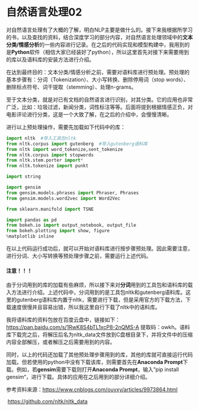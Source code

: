 # 自然语言处理02

对自然语言处理有了大概的了解，明白NLP主要是做什么的。接下来我根据所学习的书，以及查找的资料，结合深度学习的部分内容，对自然语言处理领域中的**文本分类/情感分析**的一些内容进行记录。在之后的代码实现和模型构建中，我用到的是**Python**软件（相信大家已经装好了python），所以这里首先对接下来需要用到的库以及语料库的安装方法进行介绍。

在达到最终目的：文本分类/情感分析之前，需要对语料库进行预处理。预处理的基本步骤有：分词（Tokenization）、大小写转换、删除停用词（stop words）、删除标点符号、词干提取（stemming）、处理n-grams。

至于文本分类，就是对已有文档的自然语言进行识别，对其分类。它的应用也非常广泛，比如：垃圾过滤，新闻分类，词性标注等等。后面将提到根据情感正负，对电影评论进行分类，这是一个大致了解，在之后的介绍中，会慢慢清晰。

进行以上预处理操作，需要先加载如下代码中的库：

```python
import nltk  #导入工具包nltk
from nltk.corpus import gutenberg  #导入gutenberg语料库
from nltk import word_tokenize,sent_tokenize  
from nltk.corpus import stopwords
from nltk.stem.porter import*
from nltk.tokenize import punkt

import string

import gensim
from gensim.models.phrases import Phraser, Phrases
from gensim.models.word2vec import Word2Vec

from sklearn.manifold import TSNE

import pandas as pd
from bokeh.io import output_notebook, output_file
from bokeh.plotting import show, figure
%matplotlib inline
```

在以上代码运行成功后，就可以开始对语料库进行按步骤预处理。因此需要注意，进行分词、大小写转换等预处理步骤之前，需要运行上述代码。

#### 注意！！！

由于分词用到的库的加载有些麻烦，所以接下来对**分词**用到的工具包和语料库的载入方法进行介绍。上述代码中，分词用到的是工具包nltk和gutenberg语料库。这里的gutenberg语料库内置于nltk，需要进行下载，但是采用官方的下载方法，下载速度很慢并且容易出错，所以我这里自行下载了nltk中的语料库。

我将语料库的资料包放在百度云盘中，链接如下：https://pan.baidu.com/s/1RwK8S4bTL1xcP8-2nQMS-A 提取码：owkh。语料库下载完之后，将解压后名为nltk_data文件放到C盘根目录下，并将文件中的压缩内容全部解压，或者解压之后需要用到的内容。

同时，以上的代码还加载了其他预处理步骤用到的库，其他的库就可直接运行代码加载。但若使用的python中没有下载该库，则需要首先在**Anaconda  Prompt**下载。例如，若**gensim**需要下载则打开**Anaconda  Prompt**，输入”pip install gensim“，进行下载。具体的应用在之后用到的部分详细介绍。



参考资料来源：https://www.cnblogs.com/ouyxy/articles/9973864.html

​                           https://github.com/nltk/nltk_data